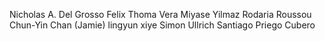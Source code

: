 

Nicholas A. Del Grosso 
Felix Thoma 
Vera Miyase Yilmaz
Rodaria Roussou
Chun-Yin Chan (Jamie)
lingyun 
xiye
Simon Ullrich
Santiago Priego Cubero
